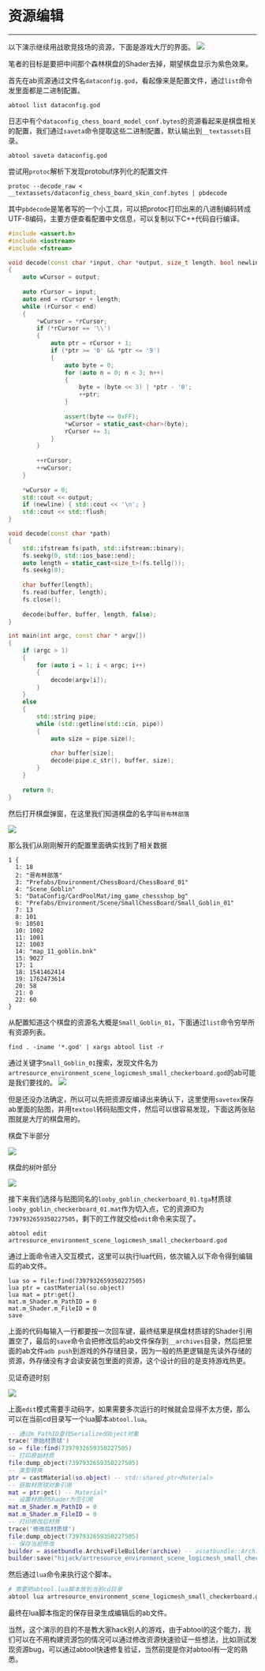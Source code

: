 # 资源编辑
---

以下演示继续用战歌竞技场的资源，下面是游戏大厅的界面。
![](edit/normal.jpg)

笔者的目标是要把中间那个森林棋盘的Shader去掉，期望棋盘显示为紫色效果。


首先在ab资源通过文件名`dataconfig.god`，看起像来是配置文件，通过`list`命令发里面都是二进制配置。

```
abtool list dataconfig.god
```

日志中有个`dataconfig_chess_board_model_conf.bytes`的资源看起来是棋盘相关的配置，我们通过`saveta`命令提取这些二进制配置，默认输出到`__textassets`目录。
```
abtool saveta dataconfig.god
```

尝试用`protoc`解析下发现protobuf序列化的配置文件
```
protoc --decode_raw < __textassets/dataconfig_chess_board_skin_conf.bytes | pbdecode
```

其中`pbdecode`是笔者写的一个小工具，可以把protoc打印出来的八进制编码转成UTF-8编码，主要方便查看配置中文信息，可以复制以下C++代码自行编译。

```c++
#include <assert.h>
#include <iostream>
#include <fstream>

void decode(const char *input, char *output, size_t length, bool newline = true)
{
    auto wCursor = output;
    
    auto rCursor = input;
    auto end = rCursor + length;
    while (rCursor < end)
    {
        *wCursor = *rCursor;
        if (*rCursor == '\\')
        {
            auto ptr = rCursor + 1;
            if (*ptr >= '0' && *ptr <= '9')
            {
                auto byte = 0;
                for (auto n = 0; n < 3; n++)
                {
                    byte = (byte << 3) | *ptr - '0';
                    ++ptr;
                }
                
                assert(byte <= 0xFF);
                *wCursor = static_cast<char>(byte);
                rCursor += 3;
            }
        }
        
        ++rCursor;
        ++wCursor;
    }
    
    *wCursor = 0;
    std::cout << output;
    if (newline) { std::cout << '\n'; }
    std::cout << std::flush;
}

void decode(const char *path)
{
    std::ifstream fs(path, std::ifstream::binary);
    fs.seekg(0, std::ios_base::end);
    auto length = static_cast<size_t>(fs.tellg());
    fs.seekg(0);
    
    char buffer[length];
    fs.read(buffer, length);
    fs.close();
    
    decode(buffer, buffer, length, false);
}

int main(int argc, const char * argv[])
{
    if (argc > 1)
    {
        for (auto i = 1; i < argc; i++)
        {
            decode(argv[i]);
        }
    }
    else
    {
        std::string pipe;
        while (std::getline(std::cin, pipe))
        {
            auto size = pipe.size();
            
            char buffer[size];
            decode(pipe.c_str(), buffer, size);
        }
    }
    
    return 0;
}

```
然后打开棋盘弹窗，在这里我们知道棋盘的名字叫`哥布林部落`

![](edit/chess.png)

那么我们从刚刚解开的配置里面确实找到了相关数据
```
1 {
  1: 18
  2: "哥布林部落"
  3: "Prefabs/Environment/ChessBoard/ChessBoard_01"
  4: "Scene_Goblin"
  5: "DataConfig/CardPoolMat/img_game_chessshop_bg"
  6: "Prefabs/Environment/Scene/SmallChessBoard/Small_Goblin_01"
  7: 13
  8: 101
  9: 10501
  10: 1002
  11: 1001
  12: 1003
  14: "map_11_goblin.bnk"
  15: 9027
  17: 1
  18: 1541462414
  19: 1762473614
  20: 58
  21: 0
  22: 60
}
```

从配置知道这个棋盘的资源名大概是`Small_Goblin_01`，下面通过`list`命令穷举所有资源列表。

```
find . -iname '*.god' | xargs abtool list -r
```

通过关键字`Small_Goblin_01`搜索，发现文件名为`artresource_environment_scene_logicmesh_small_checkerboard.god`的ab可能是我们要找的。
![](edit/findab.png)

但是还没办法确定，所以可以先把资源反编译出来确认下，这里使用`savetex`保存ab里面的贴图，并用`textool`转码贴图文件，然后可以很容易发现，下面这两张贴图就是大厅的棋盘用的。

棋盘下半部分

![](edit/Looby_Goblin_Checkerboard_01.png)

棋盘的树叶部分

![](edit/Looby_Goblin_Checkerboard_02.png)

接下来我们选择与贴图同名的`looby_goblin_checkerboard_01.tga`材质球`looby_goblin_checkerboard_01.mat`作为切入点，它的资源ID为`7397932659350227505`，剩下的工作就交给`edit`命令来实现了。

```
abtool edit artresource_environment_scene_logicmesh_small_checkerboard.god
```

通过上面命令进入交互模式，这里可以执行lua代码，依次输入以下命令得到编辑后的ab文件。

```
lua so = file:find(7397932659350227505)
lua ptr = castMaterial(so.object)
lua mat = ptr:get()
mat.m_Shader.m_PathID = 0
mat.m_Shader.m_FileID = 0
save
```

上面的代码每输入一行都要按一次回车键，最终结果是棋盘材质球的Shader引用置空了，最后的`save`命令会把修改后的ab文件保存到`__archives`目录，然后把里面的ab文件`adb push`到游戏的外存储目录，因为一般的热更逻辑是先读外存储的资源，外存储没有才会读安装包里面的资源，这个设计的目的是支持游戏热更。

见证奇迹时刻

![](edit/hijack.jpg)

上面`edit`模式需要手动码字，如果需要多次运行的时候就会显得不太方便，那么可以在当前cd目录写一个lua脚本`abtool.lua`。

```lua
-- 通过m_PathID查找SerializedObject对象
trace('原始材质球')
so = file:find(7397932659350227505)
-- 打印原始材质
file:dump_object(7397932659350227505)
-- 类型转换
ptr = castMaterial(so.object) -- std::shared_ptr<Material>
-- 获取材质球对象引用
mat = ptr:get() -- Material*
-- 设置材质的Shader为空引用
mat.m_Shader.m_PathID = 0
mat.m_Shader.m_FileID = 0
-- 打印修改后材质
trace('修改后材质球')
file:dump_object(7397932659350227505)
-- 保存当前修改
builder = assetbundle.ArchiveFileBuilder(archive) -- assetbundle::ArchiveFileBuilder
builder:save("hijack/artresource_environment_scene_logicmesh_small_checkerboard.god")
```

然后通过`lua`命令来执行这个脚本。

```bash
# 需要把abtool.lua脚本放到当前cd目录
abtool lua artresource_environment_scene_logicmesh_small_checkerboard.god 
```

最终在lua脚本指定的保存目录生成编辑后的ab文件。

当然，这个演示的目的不是教大家hack别人的游戏，由于abtool的这个能力，我们可以在不用构建资源包的情况可以通过修改资源快速验证一些想法，比如测试发现资源bug，可以通过abtool快速修复验证，当然前提是你对abtool有一定的熟悉。


